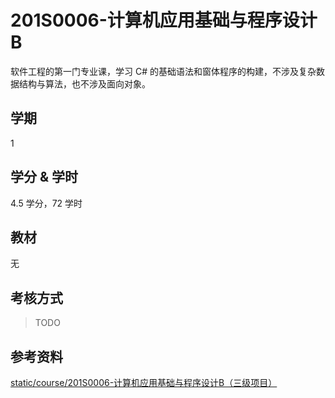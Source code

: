# 201S0006-计算机应用基础与程序设计B

软件工程的第一门专业课，学习 C# 的基础语法和窗体程序的构建，不涉及复杂数据结构与算法，也不涉及面向对象。

## 学期

1

## 学分 & 学时

4.5 学分，72 学时

## 教材

无

## 考核方式

> TODO

## 参考资料

[static/course/201S0006-计算机应用基础与程序设计B（三级项目）](https://github.com/rurumuri/ysuse-2022/tree/master/static/course/201S0006-%E8%AE%A1%E7%AE%97%E6%9C%BA%E5%BA%94%E7%94%A8%E5%9F%BA%E7%A1%80%E4%B8%8E%E7%A8%8B%E5%BA%8F%E8%AE%BE%E8%AE%A1B%EF%BC%88%E4%B8%89%E7%BA%A7%E9%A1%B9%E7%9B%AE%EF%BC%89)